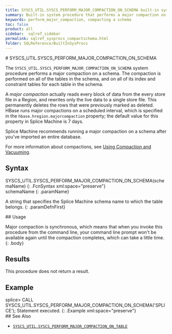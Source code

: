 ```yaml
---
title: SYSCS_UTIL.SYSCS_PERFORM_MAJOR_COMPACTION_ON_SCHEMA built-in system procedure
summary: Built-in system procedure that performs a major compaction on a schema.
keywords: perform_major_compaction, compacting a schema
toc: false
product: all
sidebar:  sqlref_sidebar
permalink: sqlref_sysprocs_compactschema.html
folder: SQLReference/BuiltInSysProcs
---
```

<section>
<div class="TopicContent" data-swiftype-index="true" markdown="1">
# SYSCS_UTIL.SYSCS_PERFORM_MAJOR_COMPACTION_ON_SCHEMA

The `SYSCS_UTIL.SYSCS_PERFORM_MAJOR_COMPACTION_ON_SCHEMA` system
procedure performs a major compaction on a schema. The compaction is
performed on all of the tables in the schema, and on all of its index
and constraint tables for each table in the schema.

A *major compaction* actually reads every block of data from the every store file in a Region, and rewrites only the live data to a single store file. This permanently deletes the rows that were previously marked as deleted. HBase runs major compactions on a scheduled interval, which is specified in the `hbase.hregion.majorcompaction` property; the default value for this property in Splice Machine is 7 days.

Splice Machine recommends running a major compaction on a schema after you've imported an entire database.

For more information about compactions, see [Using Compaction and Vacuuming](developers_fundamentals_compaction.html).

## Syntax

<div class="fcnWrapperWide" markdown="1">
    SYSCS_UTIL.SYSCS_PERFORM_MAJOR_COMPACTION_ON_SCHEMA(schemaName)
{: .FcnSyntax xml:space="preserve"}

</div>
<div class="paramList" markdown="1">
schemaName
{: .paramName}

A string that specifies the Splice Machine schema name to which the
table belongs.
{: .paramDefnFirst}

</div>
## Usage

Major compaction is synchronous, which means that when you invoke this
procedure from the command line, your command line prompt won't be
available again until the compaction completes, which can take a little
time.
{: .body}

## Results

This procedure does not return a result.

## Example

<div class="preWrapperWide" markdown="1">
    splice> CALL SYSCS_UTIL.SYSCS_PERFORM_MAJOR_COMPACTION_ON_SCHEMA('SPLICE');
    Statement executed.
{: .Example xml:space="preserve"}

</div>
## See Also

* [`SYSCS_UTIL.SYSCS_PERFORM_MAJOR_COMPACTION_ON_TABLE`](sqlref_sysprocs_compacttable.html)

</div>
</section>
